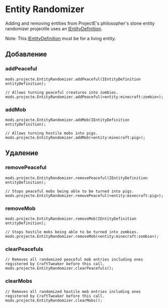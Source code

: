 # Entity Randomizer

Adding and removing entities from ProjectE's philosopher's stone entity randomizer projectile uses an [IEntityDefinition](/Vanilla/Entities/IEntityDefinition/).

Note: This [IEntityDefinition](/Vanilla/Entities/IEntityDefinition/) must be for a living entity.

## Добавление

### addPeaceful

```zenscript
mods.projecte.EntityRandomizer.addPeaceful(IEntityDefinition entityDefinition);

// Allows turning peaceful creatures into zombies. 
mods.projecte.EntityRandomizer.addPeaceful(<entity:minecraft:zombie>);
```

### addMob

```zenscript
mods.projecte.EntityRandomizer.addMob(IEntityDefinition entityDefinition);

// Allows turning hostile mobs into pigs.
mods.projecte.EntityRandomizer.addMob(<entity:minecraft:pig>);
```

## Удаление

### removePeaceful

```zenscript
mods.projecte.EntityRandomizer.removePeaceful(IEntityDefinition entityDefinition);

// Stops peaceful mobs being able to be turned into pigs.
mods.projecte.EntityRandomizer.removePeaceful(<entity:minecraft:pig>);
```

### removeMob

```zenscript
mods.projecte.EntityRandomizer.removeMob(IEntityDefinition entityDefinition);

// Stops hostile mobs being able to be turned into zombies.
mods.projecte.EntityRandomizer.removeMob(<entity:minecraft:zombie>);
```

### clearPeacefuls

```zenscript
// Removes all randomized peaceful mob entries including ones registered by CraftTweaker before this call.
mods.projecte.EntityRandomizer.clearPeacefuls();
```

### clearMobs

```zenscript
// Removes all randomized hostile mob entries including ones registered by CraftTweaker before this call.
mods.projecte.EntityRandomizer.clearMobs();
```